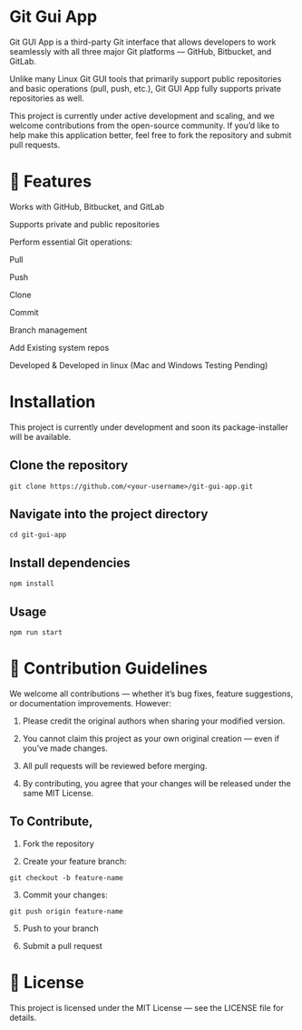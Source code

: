 
# Git Gui App
Git GUI App is a third-party Git interface that allows developers to work seamlessly with all three major Git platforms — GitHub, Bitbucket, and GitLab.

Unlike many Linux Git GUI tools that primarily support public repositories and basic operations (pull, push, etc.), Git GUI App fully supports private repositories as well.

This project is currently under active development and scaling, and we welcome contributions from the open-source community. If you’d like to help make this application better, feel free to fork the repository and submit pull requests.

# 🚀 Features

Works with GitHub, Bitbucket, and GitLab

Supports private and public repositories

Perform essential Git operations:

Pull

Push

Clone

Commit

Branch management

Add Existing system repos

Developed & Developed in linux (Mac and Windows Testing Pending)

# Installation
This project is currently under development and soon its package-installer will be available.

## Clone the repository
`git clone https://github.com/<your-username>/git-gui-app.git`

## Navigate into the project directory
`cd git-gui-app`

## Install dependencies
`npm install`

## Usage
`npm run start`

# 📢 Contribution Guidelines

We welcome all contributions — whether it’s bug fixes, feature suggestions, or documentation improvements.
However:

1. Please credit the original authors when sharing your modified version.

2. You cannot claim this project as your own original creation — even if you’ve made changes.

3. All pull requests will be reviewed before merging.

4. By contributing, you agree that your changes will be released under the same MIT License.

## To Contribute,

1. Fork the repository

2. Create your feature branch:

`git checkout -b feature-name`

3. Commit your changes:

`git push origin feature-name`

5. Push to your branch

4. Submit a pull request

# 📜 License

This project is licensed under the MIT License — see the LICENSE file for details.

